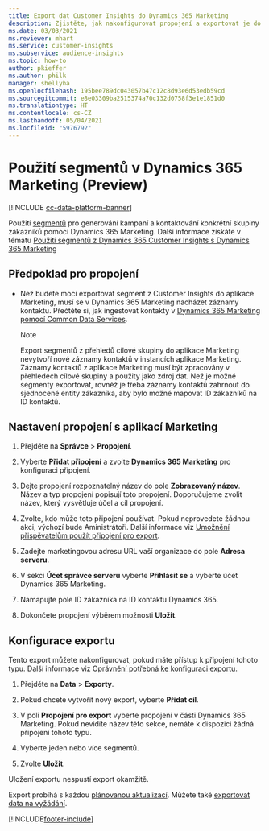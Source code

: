 ```yaml
---
title: Export dat Customer Insights do Dynamics 365 Marketing
description: Zjistěte, jak nakonfigurovat propojení a exportovat je do Dynamics 365 Marketing.
ms.date: 03/03/2021
ms.reviewer: mhart
ms.service: customer-insights
ms.subservice: audience-insights
ms.topic: how-to
author: pkieffer
ms.author: philk
manager: shellyha
ms.openlocfilehash: 195bee789dc043057b47c12c8d93e6d53edb59cd
ms.sourcegitcommit: e8e03309ba2515374a70c132d0758f3e1e1851d0
ms.translationtype: HT
ms.contentlocale: cs-CZ
ms.lasthandoff: 05/04/2021
ms.locfileid: "5976792"
---
```

# <a name="use-segments-in-dynamics-365-marketing-preview"></a>Použití segmentů v Dynamics 365 Marketing (Preview)

[!INCLUDE [cc-data-platform-banner](../includes/cc-data-platform-banner.md)]

Použití [segmentů](segments.md) pro generování kampaní a kontaktování konkrétní skupiny zákazníků pomocí Dynamics 365 Marketing. Další informace získáte v tématu [Použití segmentů z Dynamics 365 Customer Insights s Dynamics 365 Marketing](/dynamics365/marketing/customer-insights-segments)

## <a name="prerequisite-for-a-connection"></a>Předpoklad pro propojení

- Než budete moci exportovat segment z Customer Insights do aplikace Marketing, musí se v Dynamics 365 Marketing nacházet záznamy kontaktu. Přečtěte si, jak ingestovat kontakty v [Dynamics 365 Marketing pomocí Common Data Services](connect-power-query.md).

  > [!NOTE]
  > Export segmentů z přehledů cílové skupiny do aplikace Marketing nevytvoří nové záznamy kontaktů v instancích aplikace Marketing. Záznamy kontaktů z aplikace Marketing musí být zpracovány v přehledech cílové skupiny a použity jako zdroj dat. Než je možné segmenty exportovat, rovněž je třeba záznamy kontaktů zahrnout do sjednocené entity zákazníka, aby bylo možné mapovat ID zákazníků na ID kontaktů.

## <a name="set-up-connection-to-marketing"></a>Nastavení propojení s aplikací Marketing

1. Přejděte na **Správce** > **Propojení**.

1. Vyberte **Přidat připojení** a zvolte **Dynamics 365 Marketing** pro konfiguraci připojení.

1. Dejte propojení rozpoznatelný název do pole **Zobrazovaný název**. Název a typ propojení popisují toto propojení. Doporučujeme zvolit název, který vysvětluje účel a cíl propojení.

1. Zvolte, kdo může toto připojení používat. Pokud neprovedete žádnou akci, výchozí bude Aministrátoři. Další informace viz [Umožnění přispěvatelům použít připojení pro export](connections.md#allow-contributors-to-use-a-connection-for-exports).

1. Zadejte marketingovou adresu URL vaší organizace do pole **Adresa serveru**.

1. V sekci **Účet správce serveru** vyberte **Přihlásit se** a vyberte účet Dynamics 365 Marketing.

1. Namapujte pole ID zákazníka na ID kontaktu Dynamics 365.

1. Dokončete propojení výběrem možnosti **Uložit**. 

## <a name="configure-an-export"></a>Konfigurace exportu

Tento export můžete nakonfigurovat, pokud máte přístup k připojení tohoto typu. Další informace viz [Oprávnění potřebná ke konfiguraci exportu](export-destinations.md#set-up-a-new-export).

1. Přejděte na **Data** > **Exporty**.

1. Pokud chcete vytvořit nový export, vyberte **Přidat cíl**.

1. V poli **Propojení pro export** vyberte propojení v části Dynamics 365 Marketing. Pokud nevidíte název této sekce, nemáte k dispozici žádná připojení tohoto typu.

1. Vyberte jeden nebo více segmentů.

1. Zvolte **Uložit**.

Uložení exportu nespustí export okamžitě.

Export probíhá s každou [plánovanou aktualizací](system.md#schedule-tab). Můžete také [exportovat data na vyžádání](export-destinations.md#run-exports-on-demand). 

[!INCLUDE[footer-include](../includes/footer-banner.md)]
